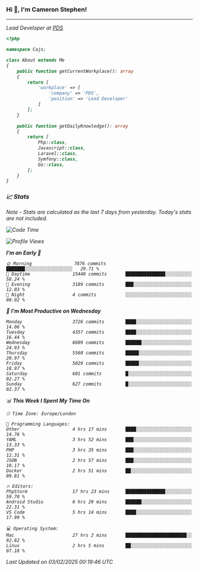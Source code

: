 ### Hi 👋, I'm Cameron Stephen!
<hr>
<p><em>Lead Developer at <a href="https://prindatasolutions.co.uk">PDS</a></p>


```php
<?php

namespace Cajs;

class About extends Me
{
    public function getCurrentWorkplace(): array
    {
        return [
            'workplace' => [
                'company' => 'PDS',
                'position' => 'Lead Developer'
            ]
        ];
    }

    public function getDailyKnowledge(): array
    {
        return [
            Php::class,
            Javascript::class,
            Laravel::class,
            Symfony::class,
            Go::class,
        ];
    }
}
```

### 📈 Stats
<p><em>Note - Stats are calculated as the last 7 days from yesterday. Today's stats are not included.</em></p>


<!--START_SECTION:waka-->
![Code Time](http://img.shields.io/badge/Code%20Time-4%2C256%20hrs%2048%20mins-blue)

![Profile Views](http://img.shields.io/badge/Profile%20Views-0-blue)

**I'm an Early 🐤** 

```text
🌞 Morning                7876 commits        ███████░░░░░░░░░░░░░░░░░░   29.71 % 
🌆 Daytime                15440 commits       ███████████████░░░░░░░░░░   58.24 % 
🌃 Evening                3189 commits        ███░░░░░░░░░░░░░░░░░░░░░░   12.03 % 
🌙 Night                  4 commits           ░░░░░░░░░░░░░░░░░░░░░░░░░   00.02 % 
```
📅 **I'm Most Productive on Wednesday** 

```text
Monday                   3726 commits        ████░░░░░░░░░░░░░░░░░░░░░   14.06 % 
Tuesday                  4357 commits        ████░░░░░░░░░░░░░░░░░░░░░   16.44 % 
Wednesday                6609 commits        ██████░░░░░░░░░░░░░░░░░░░   24.93 % 
Thursday                 5560 commits        █████░░░░░░░░░░░░░░░░░░░░   20.97 % 
Friday                   5029 commits        █████░░░░░░░░░░░░░░░░░░░░   18.97 % 
Saturday                 601 commits         █░░░░░░░░░░░░░░░░░░░░░░░░   02.27 % 
Sunday                   627 commits         █░░░░░░░░░░░░░░░░░░░░░░░░   02.37 % 
```


📊 **This Week I Spent My Time On** 

```text
🕑︎ Time Zone: Europe/London

💬 Programming Languages: 
Other                    4 hrs 17 mins       ████░░░░░░░░░░░░░░░░░░░░░   14.76 % 
YAML                     3 hrs 52 mins       ███░░░░░░░░░░░░░░░░░░░░░░   13.33 % 
PHP                      3 hrs 35 mins       ███░░░░░░░░░░░░░░░░░░░░░░   12.31 % 
JSON                     2 hrs 57 mins       ███░░░░░░░░░░░░░░░░░░░░░░   10.17 % 
Docker                   2 hrs 51 mins       ██░░░░░░░░░░░░░░░░░░░░░░░   09.81 % 

🔥 Editors: 
PhpStorm                 17 hrs 23 mins      ███████████████░░░░░░░░░░   59.70 % 
Android Studio           6 hrs 29 mins       ██████░░░░░░░░░░░░░░░░░░░   22.31 % 
VS Code                  5 hrs 14 mins       ████░░░░░░░░░░░░░░░░░░░░░   17.99 % 

💻 Operating System: 
Mac                      27 hrs 2 mins       ███████████████████████░░   92.82 % 
Linux                    2 hrs 5 mins        ██░░░░░░░░░░░░░░░░░░░░░░░   07.18 % 
```


 Last Updated on 03/02/2025 00:19:46 UTC
<!--END_SECTION:waka-->
